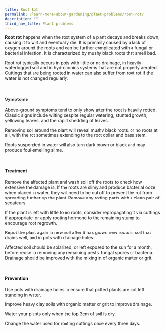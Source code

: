 ```yaml
---
title: Root Rot
permalink: /learn-more-about-gardening/plant-problems/root-rot/
description: ""
third_nav_title: Plant problems
---
```

<section>
	<p><b>Root rot</b> happens when the root system of a plant decays and breaks down, causing it to wilt and eventually die. It is primarily caused by a lack of oxygen around the roots and can be further complicated with a fungal or bacterial infection. It is characterized by mushy black roots that smell bad.</p>
	<p>Root rot typically occurs in pots with little or no drainage, in heavily waterlogged soil and in hydroponics systems that are not properly aerated. Cuttings that are being rooted in water can also suffer from root rot if the water is not changed regularly.</p>
	<br>
</section>

<section>
	<h4>Symptoms</h4>
  <p>Above-ground symptoms tend to only show after the root is heavily rotted. Classic signs include wilting despite regular watering, stunted growth, yellowing leaves, and the rapid shedding of leaves.</p>
  <p>Removing soil around the plant will reveal mushy black roots, or no roots at all, with the rot sometimes extending to the root collar and base stem. </p>
	<p>Roots suspended in water will also turn dark brown or black and may produce foul-smelling slime. </p>
	<br>
</section>

<section>
	<h4>Treatment</h4>
  <p>Remove the affected plant and wash soil off the roots to check how extensive the damage is. If the roots are slimy and produce bacterial ooze when placed in water, they will need to be cut off to prevent the rot from spreading further up the plant. Remove any rotting parts with a clean pair of secateurs.</p><p>
	</p><p>If the plant is left with little to no roots, consider repropagating it via cuttings if appropriate, or apply rooting hormone to the remaining stump to encourage root regrowth.</p>
	<p>Repot the plant again in new soil after it has grown new roots in soil that drains well, and in pots with drainage holes.</p>
	<p>Affected soil should be solarized, or left exposed to the sun for a month, before reuse to removing any remaining pests, fungal spores or bacteria. Drainage should be improved with the mixing in of organic matter or grit.</p>
	<br>
</section>

<section>
	<h4>Prevention</h4>
	<p>Use pots with drainage holes to ensure that potted plants are not left standing in water.</p>
	<p>Improve heavy clay soils with organic matter or grit to improve drainage.</p> 
	<p>Water your plants only when the top 3cm of soil is dry.</p>
	<p>Change the water used for rooting cuttings once every three days.</p> 
</section>